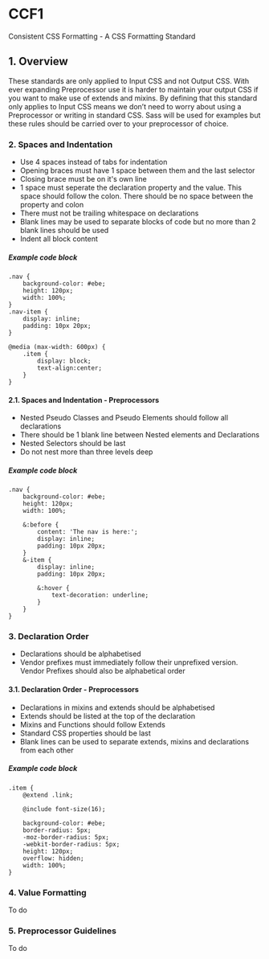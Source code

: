 # CCF1
Consistent CSS Formatting - A CSS Formatting Standard

## 1. Overview
These standards are only applied to Input CSS and not Output CSS. With ever expanding Preprocessor use it is harder to maintain your output CSS if you want to make use of extends and mixins. By defining that this standard only applies to Input CSS means we don’t need to worry about using a Preprocessor or writing in standard CSS. Sass will be used for examples but these rules should be carried over to your preprocessor of choice.

### 2. Spaces and Indentation
- Use 4 spaces instead of tabs for indentation
- Opening braces must have 1 space between them and the last selector
- Closing brace must be on it's own line
- 1 space must seperate the declaration property and the value. This space should follow the colon. There should be no space between the property and colon
- There must not be trailing whitespace on declarations
- Blank lines may be used to separate blocks of code but no more than 2 blank lines should be used
- Indent all block content

##### Example code block
    .nav {
        background-color: #ebe;
        height: 120px;
        width: 100%;
    }
    .nav-item {
        display: inline;
        padding: 10px 20px;
    }

    @media (max-width: 600px) {
        .item {
            display: block;
            text-align:center;
        }
    }

#### 2.1. Spaces and Indentation - Preprocessors
- Nested Pseudo Classes and Pseudo Elements should follow all declarations
- There should be 1 blank line between Nested elements and Declarations
- Nested Selectors should be last
- Do not nest more than three levels deep

##### Example code block
    .nav {
        background-color: #ebe;
        height: 120px;
        width: 100%;

        &:before {
            content: 'The nav is here:';
            display: inline;
            padding: 10px 20px;
        }
        &-item {
            display: inline;
            padding: 10px 20px;

            &:hover {
                text-decoration: underline;
            }
        }
    }

### 3. Declaration Order
- Declarations should be alphabetised
- Vendor prefixes must immediately follow their unprefixed version. Vendor Prefixes should also be alphabetical order

#### 3.1. Declaration Order - Preprocessors
- Declarations in mixins and extends should be alphabetised
- Extends should be listed at the top of the declaration
- Mixins and Functions should follow Extends
- Standard CSS properties should be last
- Blank lines can be used to separate extends, mixins and declarations from each other

##### Example code block
    .item {
        @extend .link;

        @include font-size(16);

        background-color: #ebe;
        border-radius: 5px;
        -moz-border-radius: 5px;
        -webkit-border-radius: 5px;
        height: 120px;
        overflow: hidden;
        width: 100%;
    }

### 4. Value Formatting
To do

### 5. Preprocessor Guidelines
To do